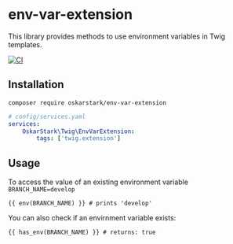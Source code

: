 # env-var-extension

This library provides methods to use environment variables in Twig templates.

[![CI][ci_badge]][ci_link]

## Installation

```
composer require oskarstark/env-var-extension
```

```yaml
# config/services.yaml
services:
    OskarStark\Twig\EnvVarExtension:
        tags: ['twig.extension']
```

## Usage

To access the value of an existing environment variable ``BRANCH_NAME=develop``
```twig
{{ env(BRANCH_NAME) }} # prints 'develop'
```

You can also check if an envirnment variable exists:
```twig
{{ has_env(BRANCH_NAME) }} # returns: true
```

[ci_badge]: https://github.com/OskarStark/env-var-extension/workflows/CI/badge.svg?branch=main
[ci_link]: https://github.com/OskarStark/env-var-extension/actions?query=workflow:ci+branch:main
